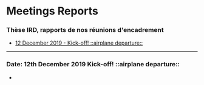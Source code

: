 # Meetings Reports

### Thèse IRD, rapports de nos réunions d'encadrement
* [12 December 2019 - Kick-off! ::airplane departure::](#date-12th-december-2019)


-------------------------------------------------------------------

### Date: 12th December 2019 Kick-off! ::airplane departure::

*
